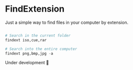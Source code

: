 # FindExtension

Just a simple way to find files in your computer by extension.

```python

# Search in the current folder
findext iso,cue,rar

# Search into the entire computer
findext png,bmp,jpg -a

```

Under development 🙂
